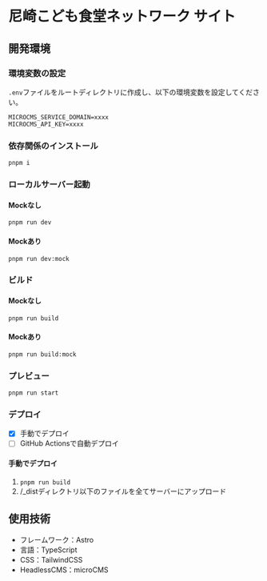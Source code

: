 # 尼崎こども食堂ネットワーク サイト

## 開発環境

### 環境変数の設定

`.env`ファイルをルートディレクトリに作成し、以下の環境変数を設定してください。

```
MICROCMS_SERVICE_DOMAIN=xxxx
MICROCMS_API_KEY=xxxx
```

### 依存関係のインストール

`pnpm i`

### ローカルサーバー起動

#### Mockなし

`pnpm run dev`

#### Mockあり

`pnpm run dev:mock`

### ビルド

#### Mockなし

`pnpm run build`

#### Mockあり

`pnpm run build:mock`

### プレビュー

`pnpm run start`

### デプロイ

- [x] 手動でデプロイ
- [ ] GitHub Actionsで自動デプロイ

#### 手動でデプロイ

1. `pnpm run build`
2. /\_distディレクトリ以下のファイルを全てサーバーにアップロード

## 使用技術

- フレームワーク：Astro
- 言語：TypeScript
- CSS：TailwindCSS
- HeadlessCMS：microCMS
